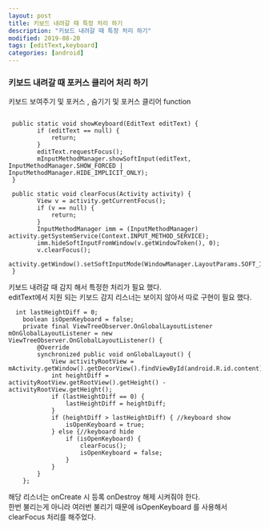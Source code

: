 ```yaml
---
layout: post
title: 키보드 내려갈 때 특정 처리 하기
description: "키보드 내려갈 때 특정 처리 하기"
modified: 2019-08-20
tags: [editText,keyboard]
categories: [android]
---
```


### 키보드 내려갈 때 포커스 클리어 처리 하기

키보드 보여주기 및 포커스 , 숨기기 및 포커스 클리어 function 

```

 public static void showKeyboard(EditText editText) {
        if (editText == null) {
            return;
        }
        editText.requestFocus();
        mInputMethodManager.showSoftInput(editText, InputMethodManager.SHOW_FORCED | InputMethodManager.HIDE_IMPLICIT_ONLY);
 }

 public static void clearFocus(Activity activity) {
        View v = activity.getCurrentFocus();
        if (v == null) {
            return;
        }
        InputMethodManager imm = (InputMethodManager) activity.getSystemService(Context.INPUT_METHOD_SERVICE);
        imm.hideSoftInputFromWindow(v.getWindowToken(), 0);
        v.clearFocus();
        activity.getWindow().setSoftInputMode(WindowManager.LayoutParams.SOFT_INPUT_STATE_ALWAYS_HIDDEN);
 }

```

키보드 내려갈 때 감지 해서 특정한 처리가 필요 했다.  
editText에서 지원 되는 키보드 감지 리스너는 보이지 않아서 따로 구현이 필요 했다.

```
  int lastHeightDiff = 0;
    boolean isOpenKeyboard = false;
    private final ViewTreeObserver.OnGlobalLayoutListener mOnGlobalLayoutListener = new ViewTreeObserver.OnGlobalLayoutListener() {
        @Override
        synchronized public void onGlobalLayout() {
            View activityRootView = mActivity.getWindow().getDecorView().findViewById(android.R.id.content);
            int heightDiff = activityRootView.getRootView().getHeight() - activityRootView.getHeight();
            if (lastHeightDiff == 0) {
                lastHeightDiff = heightDiff;
            }
            if (heightDiff > lastHeightDiff) { //keyboard show
                isOpenKeyboard = true;
            } else {//keyboard hide
                if (isOpenKeyboard) {
                    clearFocus();
                    isOpenKeyboard = false;
                }
            }
        }
    };
```

해당 리스너는 onCreate 시 등록 onDestroy 해제 시켜줘야 한다.  
한번 불리는게 아니라 여러번 불리기 때문에 isOpenKeyboard 를 사용해서 clearFocus 처리를 해주었다.